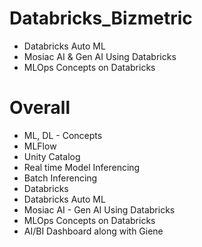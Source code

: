 # Databricks_Bizmetric
- Databricks Auto ML 
- Mosiac AI & Gen AI Using Databricks
- MLOps Concepts on Databricks


# Overall 
- ML, DL - Concepts
- MLFlow
- Unity Catalog
- Real time Model Inferencing
- Batch Inferencing
- Databricks
 - Databricks Auto ML
 - Mosiac AI - Gen AI Using Databricks
 - MLOps Concepts on Databricks
- AI/BI Dashboard along with Giene
